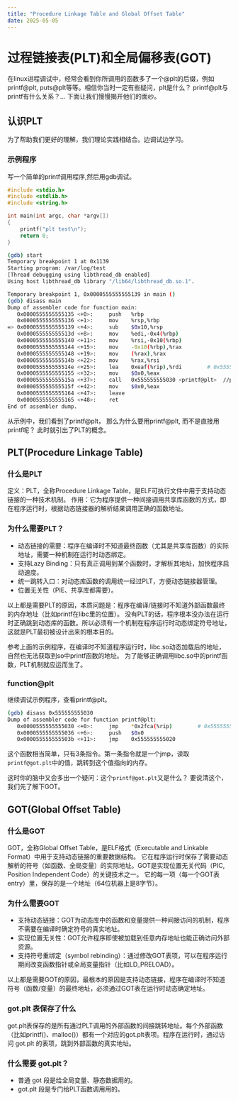 ```yaml
---
title: "Procedure Linkage Table and Global Offset Table"
date: 2025-05-05
---
```


# 过程链接表(PLT)和全局偏移表(GOT)

在linux进程调试中，经常会看到你所调用的函数多了一个@plt的后缀，例如printf@plt, puts@plt等等。相信你当时一定有些疑问，plt是什么？ printf@plt与printf有什么关系？...
下面让我们慢慢揭开他们的面纱。

## 认识PLT
为了帮助我们更好的理解，我们理论实践相结合。边调试边学习。

### 示例程序

写一个简单的printf调用程序,然后用gdb调试。

```c
#include <stdio.h>
#include <stdlib.h>
#include <string.h>

int main(int argc, char *argv[])
{
	printf("plt test\n");
	return 0;
}
```

```bash
(gdb) start
Temporary breakpoint 1 at 0x1139
Starting program: /var/log/test 
[Thread debugging using libthread_db enabled]
Using host libthread_db library "/lib64/libthread_db.so.1".

Temporary breakpoint 1, 0x0000555555555139 in main ()
(gdb) disass main
Dump of assembler code for function main:
   0x0000555555555135 <+0>:     push   %rbp
   0x0000555555555136 <+1>:     mov    %rsp,%rbp
=> 0x0000555555555139 <+4>:     sub    $0x10,%rsp
   0x000055555555513d <+8>:     mov    %edi,-0x4(%rbp)
   0x0000555555555140 <+11>:    mov    %rsi,-0x10(%rbp)
   0x0000555555555144 <+15>:    mov    -0x10(%rbp),%rax
   0x0000555555555148 <+19>:    mov    (%rax),%rax
   0x000055555555514b <+22>:    mov    %rax,%rsi
   0x000055555555514e <+25>:    lea    0xeaf(%rip),%rdi        # 0x555555556004
   0x0000555555555155 <+32>:    mov    $0x0,%eax
   0x000055555555515a <+37>:    call   0x555555555030 <printf@plt>  //printf@plt 本尊
   0x000055555555515f <+42>:    mov    $0x0,%eax
   0x0000555555555164 <+47>:    leave
   0x0000555555555165 <+48>:    ret
End of assembler dump.
```

从示例中，我们看到了printf@plt， 那么为什么要用printf@plt, 而不是直接用printf呢？ 此时就引出了PLT的概念。

## PLT(Procedure Linkage Table)

### 什么是PLT

定义：PLT，全称Procedure Linkage Table，是ELF可执行文件中用于支持动态链接的一种技术机制。
作用：它为程序提供一种间接调用共享库函数的方式，即在程序运行时，根据动态链接器的解析结果调用正确的函数地址。

### 为什么需要PLT？

- 动态链接的需要：程序在编译时不知道最终函数（尤其是共享库函数）的实际地址，需要一种机制在运行时动态绑定。
- 支持Lazy Binding：只有真正调用到某个函数时，才解析其地址，加快程序启动速度。
- 统一跳转入口：对动态库函数的调用统一经过PLT，方便动态链接器管理。
- 位置无关性（PIE、共享库都需要）。

以上都是需要PLT的原因，本质问题是：程序在编译/链接时不知道外部函数最终的内存地址（比如printf在libc里的位置）。
没有PLT的话，程序根本没办法在运行时正确跳到动态库的函数。所以必须有一个机制在程序运行时动态绑定符号地址，这就是PLT最初被设计出来的根本目的。

参考上面的示例程序，在编译时不知道程序运行时，libc.so动态加载后的地址，自然也无法获取到so中printf函数的地址。
为了能够正确调用libc.so中的printf函数，PLT机制就应运而生了。

### function@plt

继续调试示例程序，查看printf@plt。

```bash
(gdb) disass 0x555555555030
Dump of assembler code for function printf@plt:
   0x0000555555555030 <+0>:     jmp    *0x2fca(%rip)        # 0x555555558000 <printf@got.plt>  //这个地址很关键
   0x0000555555555036 <+6>:     push   $0x0
   0x000055555555503b <+11>:    jmp    0x555555555020
```

这个函数相当简单，只有3条指令。第一条指令就是一个jmp，读取`printf@got.plt`中的值，跳转到这个值指向的内存。

这时你的脑中又会多出一个疑问：这个`printf@got.plt`又是什么？ 要说清这个，我们先了解下GOT。

## GOT(Global Offset Table)

### 什么是GOT

GOT，全称Global Offset Table，是ELF格式（Executable and Linkable Format）中用于支持动态链接的重要数据结构。
它在程序运行时保存了需要动态解析的符号（如函数、全局变量）的实际地址。GOT是实现位置无关代码（PIC, Position Independent Code）的关键技术之一。
它的每一项（每一个GOT表entry）里，保存的是一个地址（64位机器上是8字节）。

### 为什么需要GOT

- 支持动态链接：GOT为动态库中的函数和变量提供一种间接访问的机制，程序不需要在编译时确定符号的真实地址。
- 实现位置无关性：GOT允许程序即使被加载到任意内存地址也能正确访问外部资源。
- 支持符号重绑定（symbol rebinding）：通过修改GOT表项，可以在程序运行期间改变函数指针或全局变量指针（比如LD_PRELOAD）。

以上都是需要GOT的原因，最根本的原因是支持动态链接，程序在编译时不知道符号（函数/变量）的最终地址，必须通过GOT表在运行时动态确定地址。

### got.plt 表保存了什么

got.plt表保存的是所有通过PLT调用的外部函数的间接跳转地址。每个外部函数（比如printf()、malloc()）都有一个对应的got.plt表项。程序在运行时，通过访问 got.plt 的表项，跳到外部函数的真实地址。

### 什么需要 got.plt？

- 普通 got 段是给全局变量、静态数据用的。
- got.plt 段是专门给PLT函数调用用的。
